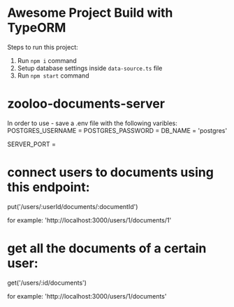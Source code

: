 # Awesome Project Build with TypeORM

Steps to run this project:

1. Run `npm i` command
2. Setup database settings inside `data-source.ts` file
3. Run `npm start` command

# zooloo-documents-server

In order to use - save a .env file with the following varibles:
POSTGRES_USERNAME =
POSTGRES_PASSWORD =
DB_NAME = 'postgres'

SERVER_PORT =

# connect users to documents using this endpoint:

put('/users/:userId/documents/:documentId')

for example: 'http://localhost:3000/users/1/documents/1'

# get all the documents of a certain user:

get('/users/:id/documents')

for example: 'http://localhost:3000/users/1/documents'
